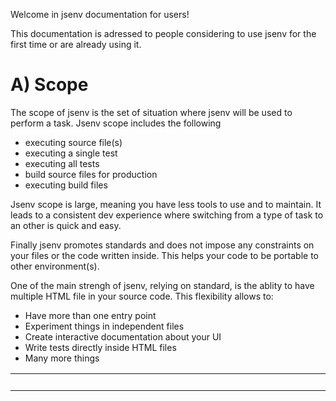 Welcome in jsenv documentation for users!

This documentation is adressed to people considering to use jsenv for the first time or are already using it.

# A) Scope

The scope of jsenv is the set of situation where jsenv will be used to perform a task. Jsenv scope includes the following

- executing source file(s)
- executing a single test
- executing all tests
- build source files for production
- executing build files

Jsenv scope is large, meaning you have less tools to use and to maintain. It leads to a consistent dev experience where switching from a type of task to an other is quick and easy.

Finally jsenv promotes standards and does not impose any constraints on your files or the code written inside. This helps your code to be portable to other environment(s).

One of the main strengh of jsenv, relying on standard, is the ablity to have multiple HTML file in your source code. This flexibility allows to:

- Have more than one entry point
- Experiment things in independent files
- Create interactive documentation about your UI
- Write tests directly inside HTML files
- Many more things

<table>
 <tr>
  <td width="2000px" align="right" nowrap>
   <a href="b_directory_structure.md">> B) Directory structure</a>
  </td>
 </tr>
<table>
